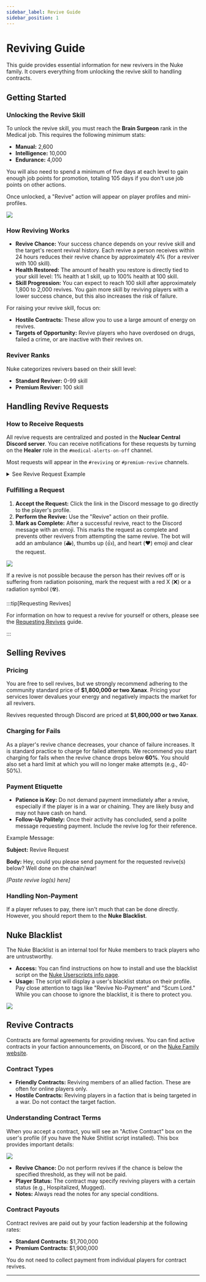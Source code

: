 ```yaml
---
sidebar_label: Revive Guide
sidebar_position: 1
---
```


# Reviving Guide

This guide provides essential information for new revivers in the Nuke family. It covers everything from unlocking the revive skill to handling contracts.

## Getting Started

### Unlocking the Revive Skill

To unlock the revive skill, you must reach the **Brain Surgeon** rank in the Medical job. This requires the following minimum stats:

- **Manual:** 2,600
- **Intelligence:** 10,000
- **Endurance:** 4,000

You will also need to spend a minimum of five days at each level to gain enough job points for promotion, totaling 105 days if you don't use job points on other actions.

Once unlocked, a "Revive" action will appear on player profiles and mini-profiles.

![](media/image1.png)

### How Reviving Works

- **Revive Chance:** Your success chance depends on your revive skill and the target's recent revival history. Each revive a person receives within 24 hours reduces their revive chance by approximately 4% (for a reviver with 100 skill).
- **Health Restored:** The amount of health you restore is directly tied to your skill level: 1% health at 1 skill, up to 100% health at 100 skill.
- **Skill Progression:** You can expect to reach 100 skill after approximately 1,800 to 2,000 revives. You gain more skill by reviving players with a lower success chance, but this also increases the risk of failure.

For raising your revive skill, focus on:

- **Hostile Contracts:** These allow you to use a large amount of energy on revives.
- **Targets of Opportunity:** Revive players who have overdosed on drugs, failed a crime, or are inactive with their revives on.

### Reviver Ranks

Nuke categorizes revivers based on their skill level:

- **Standard Reviver:** 0-99 skill
- **Premium Reviver:** 100 skill

## Handling Revive Requests

### How to Receive Requests

All revive requests are centralized and posted in the **Nuclear Central Discord server**. You can receive notifications for these requests by turning on the **Healer** role in the `#medical-alerts-on-off` channel.

Most requests will appear in the `#reviving` or `#premium-revive` channels.

<details>
<summary>See Revive Request Example</summary>

![](media/image3.png)

![](media/image4.png)

</details>

### Fulfilling a Request

1.  **Accept the Request:** Click the link in the Discord message to go directly to the player's profile.
2.  **Perform the Revive:** Use the "Revive" action on their profile.
3.  **Mark as Complete:** After a successful revive, react to the Discord message with an emoji. This marks the request as complete and prevents other revivers from attempting the same revive. The bot will add an ambulance (🚑), thumbs up (👍), and heart (❤️) emoji and clear the request.

![](media/image5.png)

If a revive is not possible because the person has their revives off or is suffering from radiation poisoning, mark the request with a red X (❌) or a radiation symbol (☢️).

:::tip[Requesting Revives]

For information on how to request a revive for yourself or others, please see the [Requesting Revives](../reviving/requesting-revives.md) guide.

:::

## Selling Revives

### Pricing

You are free to sell revives, but we strongly recommend adhering to the community standard price of **$1,800,000 or two Xanax**. Pricing your services lower devalues your energy and negatively impacts the market for all revivers.

Revives requested through Discord are priced at **$1,800,000 or two Xanax**.

### Charging for Fails

As a player's revive chance decreases, your chance of failure increases. It is standard practice to charge for failed attempts. We recommend you start charging for fails when the revive chance drops below **60%**. You should also set a hard limit at which you will no longer make attempts (e.g., 40-50%).

### Payment Etiquette

- **Patience is Key:** Do not demand payment immediately after a revive, especially if the player is in a war or chaining. They are likely busy and may not have cash on hand.
- **Follow-Up Politely:** Once their activity has concluded, send a polite message requesting payment. Include the revive log for their reference.

Example Message:

**Subject:** Revive Request

**Body:**
Hey, could you please send payment for the requested revive(s) below? Well done on the chain/war!

_[Paste revive log(s) here]_

### Handling Non-Payment

If a player refuses to pay, there isn't much that can be done directly. However, you should report them to the **Nuke Blacklist**.

## Nuke Blacklist

The Nuke Blacklist is an internal tool for Nuke members to track players who are untrustworthy.

- **Access:** You can find instructions on how to install and use the blacklist script on the [Nuke Userscripts info page](https://info.nuke.family/userscripts/).
- **Usage:** The script will display a user's blacklist status on their profile. Pay close attention to tags like "Revive No-Payment" and "Scum Lord." While you can choose to ignore the blacklist, it is there to protect you.

![](media/image6.png)

## Revive Contracts

Contracts are formal agreements for providing revives. You can find active contracts in your faction announcements, on Discord, or on the [Nuke Family website](https://nuke.family/contracts).

### Contract Types

- **Friendly Contracts:** Reviving members of an allied faction. These are often for online players only.
- **Hostile Contracts:** Reviving players in a faction that is being targeted in a war. Do not contact the target faction.

### Understanding Contract Terms

When you accept a contract, you will see an "Active Contract" box on the user's profile (if you have the Nuke Shitlist script installed). This box provides important details:

![](media/image9.png)

- **Revive Chance:** Do not perform revives if the chance is below the specified threshold, as they will not be paid.
- **Player Status:** The contract may specify reviving players with a certain status (e.g., Hospitalized, Mugged).
- **Notes:** Always read the notes for any special conditions.

### Contract Payouts

Contract revives are paid out by your faction leadership at the following rates:

- **Standard Contracts:** $1,700,000
- **Premium Contracts:** $1,900,000

You do not need to collect payment from individual players for contract revives.

---
